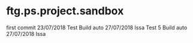 # ftg.ps.project.sandbox

first commit 23/07/2018
Test Build auto 27/07/2018 Issa
Test 5 Build auto 27/07/2018 Issa 